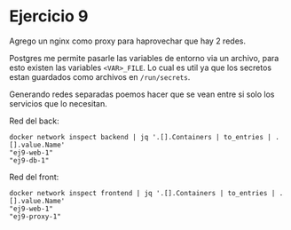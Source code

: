 # Ejercicio 9

Agrego un nginx como proxy para haprovechar que hay 2 redes.

Postgres me permite pasarle las variables de entorno via un archivo, para esto existen las variables `<VAR>_FILE`. Lo cual es util ya que los secretos estan guardados como archivos en `/run/secrets`.

Generando redes separadas poemos hacer que se vean entre si solo los servicios que lo necesitan.

Red del back:

    docker network inspect backend | jq '.[].Containers | to_entries | .[].value.Name'
    "ej9-web-1"
    "ej9-db-1"

Red del front:

    docker network inspect frontend | jq '.[].Containers | to_entries | .[].value.Name'
    "ej9-web-1"
    "ej9-proxy-1"